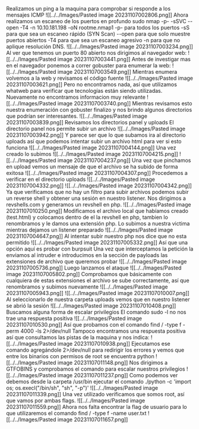 Realizamos un ping a la maquina para comprobar si responde a los mensajes ICMP
![[../../Images/Pasted image 20231107002806.png]]
Ahora realizamos un escaneo de los puertos en profundo
sudo nmap -p- -sSVC --open -T4 -n 10.10.181.198 -oN rootme.nmap1
-p- para todos los puertos
-sS para que sea un escaneo rápido (SYN Scan)
--open para que solo muestre puertos abiertos
-T4 para que sea un escaneo agresivo
-n para que no aplique resolución DNS.
![[../../Images/Pasted image 20231107003234.png]]
Al ver que tenemos un puerto 80 abierto nos dirigimos al navegador web:
![[../../Images/Pasted image 20231107003441.png]]
Antes de investigar mas en el navegador ponemos a correr gobuster para enumerar la web:
![[../../Images/Pasted image 20231107003549.png]]
Mientras enumera volvemos a la web y revisamos el código fuente
![[../../Images/Pasted image 20231107003621.png]]
Pero no encontramos nada, así que utilizamos whatweb para verificar que tecnologías están siendo utilizadas.
Nuevamente no encontramos informacion muy relevante
![[../../Images/Pasted image 20231107003740.png]]
Mientras revisamos esto nuestra enumeración con gobuster finalizo y nos brindo algunos directorios que podrían ser interesantes.
![[../../Images/Pasted image 20231107003839.png]]
Revisamos los directorios panel y uploads
El directorio panel nos permite subir un archivo
![[../../Images/Pasted image 20231107003942.png]]
Y parece ser que lo que subamos ira al directorio uploads así que podemos intentar subir un archivo html para ver si esto funciona
![[../../Images/Pasted image 20231107004144.png]]
Una vez creado lo subimos
![[../../Images/Pasted image 20231107004215.png]]
![[../../Images/Pasted image 20231107004237.png]]
Una vez que pinchamos en upload vemos un mensaje de que el archivo se ha subido de forma exitosa
![[../../Images/Pasted image 20231107004307.png]]
Procedemos a verificar en el directorio uploads
![[../../Images/Pasted image 20231107004332.png]]
![[../../Images/Pasted image 20231107004342.png]]
Ya que verificamos que no hay un filtro para subir archivos podemos subir un reverse shell y obtener una sesión en nuestro listener.
Nos dirigimos a revshells.com y generamos un revshell en php.
![[../../Images/Pasted image 20231107010250.png]]
Modificamos el archivo local que habíamos creado (test.html) y colocamos dentro de el la revshell en php, tambien lo renombramos y le damos una extensión php.
Lo subimos a nuestra victima mientras dejamos un listener preparado
![[../../Images/Pasted image 20231107004647.png]]
Al intentar subir nuestro php nos dice que no esta permitido
![[../../Images/Pasted image 20231107005332.png]]
Así que una opción aquí es probar con burpsuit
Una vez que interceptamos la petición la enviamos al intruder e introducimos en la sección de payloads las extensiones de archivo que queremos probar
![[../../Images/Pasted image 20231107005736.png]]
Luego lanzamos el ataque
![[../../Images/Pasted image 20231107005802.png]]
Comprobamos que básicamente con cualquiera de estas extensiones el archivo se sube correctamente, así que renombramos y subimos nuevamente
![[../../Images/Pasted image 20231107005943.png]]
![[../../Images/Pasted image 20231107010007.png]]
Al seleccionarlo de nuestra carpeta uploads vemos que en nuestro listener se abrió la sesión
![[../../Images/Pasted image 20231107010408.png]]
Buscamos alguna forma de escalar privilegios
El comando sudo -l no nos trae una respuesta positiva
![[../../Images/Pasted image 20231107010530.png]]
Así que probamos con el comando find / -type f -perm 4000 -ls 2>/dev/null
Tampoco encontramos una respuesta positiva así que consultamos las pistas de la maquina y nos indica:
![[../../Images/Pasted image 20231107010938.png]]
Ejecutamos ese comando agregándole 2>/dev/null para redirigir los errores y vemos que entre los binarios con permisos de root se encuentra python
![[../../Images/Pasted image 20231107011148.png]]
Nos dirigimos a GTFOBINS y comprobamos el comando para escalar nuestros privilegios
![[../../Images/Pasted image 20231107011237.png]]
Como podemos ver debemos desde la carpeta /usr/bin ejecutar el comando ./python -c 'import os; os.execl("/bin/sh", "sh", "-p")'
![[../../Images/Pasted image 20231107011339.png]]
Una vez utilizado verificamos que somos root, así que vamos por ambas flags.
![[../../Images/Pasted image 20231107011559.png]]
Ahora nos falta encontrar la flag de usuario para lo que utilizaremos el comando find / -type f -name user.txt
![[../../Images/Pasted image 20231107011657.png]]


